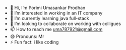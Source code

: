- 👋 Hi, I’m Porimi Umasankar Prodhan
- 👀 I’m interested in working in an IT company
- 🌱 I’m currently learning java full-stack 
- 💞️ I’m looking to collaborate on working with colligues
- 📫 How to reach me uma787921@gmail.com
- 😄 Pronouns: Mr
- ⚡ Fun fact: i like coding

<!---
umasankar344/umasankar344 is a ✨ special ✨ repository because its `README.md` (this file) appears on your GitHub profile.
You can click the Preview link to take a look at your changes.
--->
